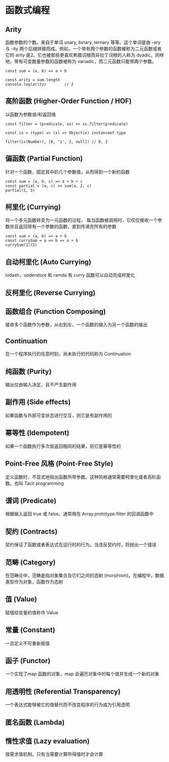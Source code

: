 # 函数式编程

## Arity

函数参数的个数。来自于单词 unary, binary, ternary 等等。这个单词是由 -ary 与 -ity 两个后缀拼接而成。例如，一个带有两个参数的函数被称为二元函数或者它的 arity 是2。它也被那些更喜欢希腊词根而非拉丁词根的人称为 dyadic。同样地，带有可变数量参数的函数被称为 variadic，而二元函数只能带两个参数。

```
const sum = (a, b) => a + b

const arity = sum.length
console.log(arity)        // 2
```

## 高阶函数 (Higher-Order Function / HOF)

以函数为参数或/和返回值

```
const filter = (predicate, xs) => xs.filter(predicate)

const is = (type) => (x) => Object(x) instanceof type

filter(is(Number), [0, '1', 2, null]) // 0, 2
```

## 偏函数 (Partial Function)

针对一个函数，固定其中的几个参数值，从而得到一个新的函数

```
const sum = (a, b, c) => a + b + c
const partial = (a, c) => sum(a, 2, c)
partial(1, 3)
```

## 柯里化 (Currying)

将一个多元函数转变为一元函数的过程。 每当函数被调用时，它仅仅接收一个参数并且返回带有一个参数的函数，直到传递完所有的参数

```
const sum = (a, b) => a + b
const currySum = a => b => a + b
currySum(1)(2)
```

## 自动柯里化 (Auto Currying)

lodash，understore 和 ramda 有 curry 函数可以自动完成柯里化

## 反柯里化 (Reverse Currying)



## 函数组合 (Function Composing)

接收多个函数作为参数，从右到左，一个函数的输入为另一个函数的输出

## Continuation

在一个程序执行的任意时刻，尚未执行的代码称为 Continuation

## 纯函数 (Purity)

输出仅由输入决定，且不产生副作用

## 副作用 (Side effects)

如果函数与外部可变状态进行交互，则它是有副作用的

## 幂等性 (Idempotent)

如果一个函数执行多次皆返回相同的结果，则它是幂等性的

## Point-Free 风格 (Point-Free Style)

定义函数时，不显式地指出函数所带参数。这种风格通常需要柯里化或者高阶函数。也叫 Tacit programming

## 谓词 (Predicate)

根据输入返回 true 或 false。通常用在 Array.prototype.filter 的回调函数中

## 契约 (Contracts)

契约保证了函数或者表达式在运行时的行为。当违反契约时，将抛出一个错误

## 范畴 (Category)

在范畴论中，范畴是指对象集合及它们之间的态射 (morphism)。在编程中，数据类型作为对象，函数作为态射

## 值 (Value)

赋值给变量的值称作 Value

## 常量 (Constant)

一旦定义不可重新赋值

## 函子 (Functor)

一个实现了map 函数的对象，map 会遍历对象中的每个值并生成一个新的对象

## 用透明性 (Referential Transparency)

一个表达式能够被它的值替代而不改变程序的行为成为引用透明

## 匿名函数 (Lambda)

## 惰性求值 (Lazy evaluation)

按需求值机制，只有当需要计算所得值时才会计算

##
